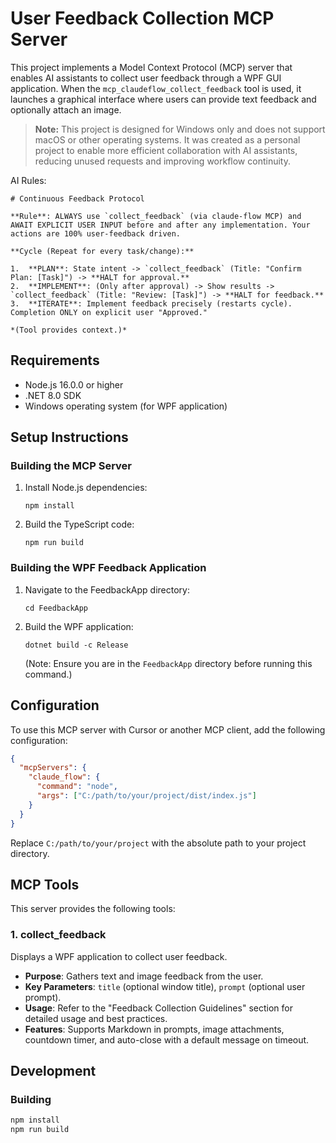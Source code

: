 # User Feedback Collection MCP Server

This project implements a Model Context Protocol (MCP) server that enables AI assistants to collect user feedback through a WPF GUI application. When the `mcp_claudeflow_collect_feedback` tool is used, it launches a graphical interface where users can provide text feedback and optionally attach an image.

> **Note:** This project is designed for Windows only and does not support macOS or other operating systems. It was created as a personal project to enable more efficient collaboration with AI assistants, reducing unused requests and improving workflow continuity.


AI Rules:
```
# Continuous Feedback Protocol

**Rule**: ALWAYS use `collect_feedback` (via claude-flow MCP) and AWAIT EXPLICIT USER INPUT before and after any implementation. Your actions are 100% user-feedback driven.

**Cycle (Repeat for every task/change):**

1.  **PLAN**: State intent -> `collect_feedback` (Title: "Confirm Plan: [Task]") -> **HALT for approval.**
2.  **IMPLEMENT**: (Only after approval) -> Show results -> `collect_feedback` (Title: "Review: [Task]") -> **HALT for feedback.**
3.  **ITERATE**: Implement feedback precisely (restarts cycle). Completion ONLY on explicit user "Approved."

*(Tool provides context.)*
```


## Requirements

- Node.js 16.0.0 or higher
- .NET 8.0 SDK
- Windows operating system (for WPF application)

## Setup Instructions

### Building the MCP Server

1. Install Node.js dependencies:
   ```
   npm install
   ```

2. Build the TypeScript code:
   ```
   npm run build
   ```

### Building the WPF Feedback Application

1. Navigate to the FeedbackApp directory:
   ```
   cd FeedbackApp
   ```

2. Build the WPF application:
   ```
   dotnet build -c Release
   ```
   (Note: Ensure you are in the `FeedbackApp` directory before running this command.)

## Configuration

To use this MCP server with Cursor or another MCP client, add the following configuration:

```json
{
  "mcpServers": {
    "claude_flow": {
      "command": "node",
      "args": ["C:/path/to/your/project/dist/index.js"]
    }
  }
}
```

Replace `C:/path/to/your/project` with the absolute path to your project directory.

## MCP Tools

This server provides the following tools:

### 1. collect_feedback
Displays a WPF application to collect user feedback.
- **Purpose**: Gathers text and image feedback from the user.
- **Key Parameters**: `title` (optional window title), `prompt` (optional user prompt).
- **Usage**: Refer to the "Feedback Collection Guidelines" section for detailed usage and best practices.
- **Features**: Supports Markdown in prompts, image attachments, countdown timer, and auto-close with a default message on timeout.

## Development

### Building
```bash
npm install
npm run build
```